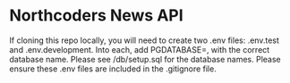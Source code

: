 # Northcoders News API

If cloning this repo locally, you will need to create two .env files: .env.test and .env.development. Into each, add PGDATABASE=, with the correct database name. Please see /db/setup.sql for the database names. Please ensure these .env files are included in the .gitignore file.
